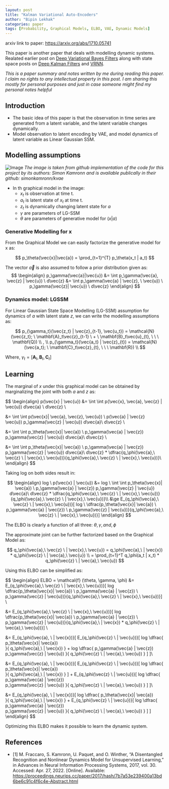 ```yaml
---
layout: post
title: "Kalman Variational Auto-Encoders"
author: "Bipin Lekhak"
categories: paper
tags: [Probability, Graphical Models, ELBO, VAE, Dynamic Models]
---
```


arxiv link to paper: <https://arxiv.org/abs/1710.05741>

This paper is another paper that deals with modelling dynamic systems. Realated earlier post on
[Deep Variational Bayes Filters](https://bipin-lekhak.github.io/paper/dvbf.html)
along with state space posts on 
[Deep Kalman Filters](https://bipin-lekhak.github.io/paper/dkf.html)
and [VRNN](https://bipin-lekhak.github.io/paper/vrnn.html).

*This is a paper summary and notes written by me during reading this paper. I
claim no rights to any intellectual property in this post. I am sharing this
mostly for personal purposes and just in case someone might find my personal
notes helpful*


## Introduction

- The basic idea of this paper is that the observation in time series are
  generated from a latent variable, and the latent variable changes dynamically.
- Model observation to latent encoding by VAE, and model dynamics of latent
  variable as Linear Gaussian SSM.

## Modelling assumptions

![Image](https://raw.githubusercontent.com/simonkamronn/kvae/master/assets/kvae_figure.png)
*The image is taken from github implementation of the code for this project by
its authors: Simon Kamronn and is available publically in their github:
simonkamronn/kvae*

- In th graphical model in the image:
  - $x_t$ is observation at time t.
  - $a_t$ is latent state of $x_t$ at time t.
  - $z_t$ is dynamically changing latent state for $a$
  - $\gamma$ are parameters of LG-SSM
  - $\theta$ are parameters of generative model for $(x | a)$

### Generative Modelling for x

From the Graphical Model we can easily factorize the generative model for x as:

$$
p_\theta(\vec{x}|\vec{a}) = \prod_{t=1}^{T} p_\theta(x_t | a_t)
$$

The vector $\vec{a}$ is also assumed to follow a prior distribution given as:
$$
\begin{align}
p_\gamma(\vec{a}|\vec{u}) 
&= \int p_\gamma(\vec{a}, \vec{z} | \vec{u}) \ d\vec{z}
&= \int p_\gamma(\vec{a} | \vec{z}, \ \vec{u}) \ p_\gamma(\vec{z}| \vec{u}) \ d\vec{z}
\end{align}
$$


### Dynamics model: LGSSM

For Linear Gaussian State Space Modelling (LG-SSM) assumption for dynamics of
$a$ with latent state $z$, we can write the modelling assumptions as:

$$
p_{\gamma_t}(\vec{z_t} | \vec{z}_{t-1}, \vec{u_t}) = \mathcal{N} (\vec{z_t}; \
\mathbf{A}_t\vec{z}_{t-1} \ + \ \mathbf{B}_t\vec{u}_{t}, \ \ \ \mathbf{Q}) \\
, \\
p_{\gamma_t}(\vec{a_t} | \vec{z}_{t}) = \mathcal{N} (\vec{a_t}; \
\mathbf{C}_t\vec{z}_{t}, \ \ \ \mathbf{R}) \\
$$

Where, $\gamma_t = [\mathbf{A}_t, \mathbf{B}_t, \mathbf{C}_t]$

## Learning

The marginal of $x$ under this graphical model can be obtained by marginalizing
the joint with both $a$ and $z$ as:

$$
\begin{align}
p(\vec{x} | \vec{u}) &= \int \int p(\vec{x}, \vec{a}, \vec{z} | \vec{u}) d\vec{a}
\ d\vec{z} \\

&= \int \int p(\vec{x}| \vec{a}, \vec{z}, \vec{u}) \ p(\vec{a} | \vec{z} \
\vec{u}) p_\gamma(\vec{z} | \vec{u}) d\vec{a}\ d\vec{z} \\

&= \int \int p_\theta(\vec{x}| \vec{a}) \ p_\gamma(\vec{a} | \vec{z}) p_\gamma(\vec{z} | \vec{u}) d\vec{a}\ d\vec{z} \\

&= \int \int p_\theta(\vec{x}| \vec{a}) \ p_\gamma(\vec{a} | \vec{z})
p_\gamma(\vec{z} | \vec{u}) d\vec{a}\ d\vec{z} * \dfrac{q_\phi(\vec{a},\ \vec{z} \ | \vec{x},\ \vec{u})}{q_\phi(\vec{a},\ \vec{z} \ | \vec{x},\ \vec{u})}\\
\end{align}
$$

Taking log on both sides result in:

$$
\begin{align}
log \ p(\vec{x} | \vec{u}) &= log \ \int \int p_\theta(\vec{x}| \vec{a}) \ p_\gamma(\vec{a} | \vec{z})
p_\gamma(\vec{z} | \vec{u}) d\vec{a}\ d\vec{z} * \dfrac{q_\phi(\vec{a},\ \vec{z} \ | \vec{x},\ \vec{u})}{q_\phi(\vec{a},\ \vec{z} \ | \vec{x},\ \vec{u})}\\
&\ge E_{q_\phi(\vec{a},\ \vec{z} \ | \vec{x},\ \vec{u})}[ log \
\dfrac{p_\theta(\vec{x}| \vec{a}) \ p_\gamma(\vec{a} | \vec{z})
\ p_\gamma(\vec{z} | \vec{u})}{q_\phi(\vec{a},\ \vec{z} \ | \vec{x},\ \vec{u})}]
\end{align}
$$

The ELBO is clearly a function of all three: $\theta, \gamma, and, \phi$

The approximate joint can be further factorized based on the Graphical Model as:

$$
q_\phi(\vec{a},\ \vec{z} \ | \vec{x},\ \vec{u}) = q_\phi(\vec{a},\ | \vec{x}) *
q_\phi(\vec{z} \ | \vec{a},\ \vec{u}) \\
= \prod_{t=1}^T q_\phi(a_t | x_t) * q_\phi(\vec{z} \ | \vec{a},\ \vec{u})
$$

Using this ELBO can be simplified as:

$$
\begin{align}
ELBO = \mathcal{f} (\theta, \gamma, \phi) &= E_{q_\phi(\vec{a},\ \vec{z} \ | \vec{x},\ \vec{u})}[ log \
\dfrac{p_\theta(\vec{x}| \vec{a}) \ p_\gamma(\vec{a} | \vec{z})
\ p_\gamma(\vec{z} | \vec{u})}{q_\phi(\vec{a},\ \vec{z} \ | \vec{x},\ \vec{u})}]
\\

&= E_{q_\phi(\vec{a},\ \vec{z} \ | \vec{x},\ \vec{u})}[ log \
\dfrac{p_\theta(\vec{x}| \vec{a}) \ p_\gamma(\vec{a} | \vec{z})
\ p_\gamma(\vec{z} | \vec{u})}{q_\phi(\vec{a},\ | \vec{x}) *
q_\phi(\vec{z} \ | \vec{a},\ \vec{u})}] \\

&= E_{q_\phi(\vec{a}, \ | \vec{x})}[
  E_{q_\phi(\vec{z} \ | \vec{u})}[
    log \dfrac{
      p_\theta(\vec{x}| \vec{a}) \
    }{
      q_\phi(\vec{a},\ | \vec{x})
    }
    +
    log \dfrac{
      p_\gamma(\vec{a} | \vec{z})\
      p_\gamma(\vec{z} | \vec{u})
    }{
      q_\phi(\vec{z} \ | \vec{a},\ \vec{u})
    }
  ]
]\\

&= E_{q_\phi(\vec{a}, \ | \vec{x})}[
  E_{q_\phi(\vec{z} \ | \vec{u})}[
    log \dfrac{
      p_\theta(\vec{x}| \vec{a}) \
    }{
      q_\phi(\vec{a},\ | \vec{x})
    }
  ]
  +
  E_{q_\phi(\vec{z} \ | \vec{u})}[
    log \dfrac{
      p_\gamma(\vec{a} | \vec{z})\
      p_\gamma(\vec{z} | \vec{u})
    }{
      q_\phi(\vec{z} \ | \vec{a},\ \vec{u})
    }
  ]
]\\

&= E_{q_\phi(\vec{a}, \ | \vec{x})}[
  log \dfrac{
    p_\theta(\vec{x}| \vec{a}) \
  }{
    q_\phi(\vec{a},\ | \vec{x})
  }
  +
  E_{q_\phi(\vec{z} \ | \vec{u})}[
    log \dfrac{
      p_\gamma(\vec{a} | \vec{z})\
      p_\gamma(\vec{z} | \vec{u})
    }{
      q_\phi(\vec{z} \ | \vec{a},\ \vec{u})
    }
  ]
]
\end{align}
$$

Optimizing this ELBO makes it possible to learn the dynamic system.

## References

- [1] M. Fraccaro, S. Kamronn, U. Paquet, and O. Winther, “A Disentangled Recognition and Nonlinear Dynamics Model for Unsupervised Learning,” in Advances in Neural Information Processing Systems, 2017, vol. 30. Accessed: Apr. 27, 2022. [Online]. Available: <https://proceedings.neurips.cc/paper/2017/hash/7b7a53e239400a13bd6be6c91c4f6c4e-Abstract.html>
